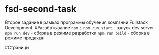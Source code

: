 # fsd-second-task
Второе задание в рамках программы обучения компании Fullstack Development.
#Развёртывание
`npm i`
`npm run start` - запуск dev server
`npm run dev` - сборка в режиме разработки
`npm run build` - сборка в режиме продакшн

#Страницы
